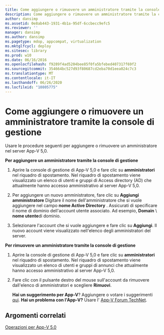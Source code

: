 ```yaml
---
title: Come aggiungere o rimuovere un amministratore tramite la console di gestione
description: Come aggiungere o rimuovere un amministratore tramite la console di gestione
author: dansimp
ms.assetid: 0e8ab443-1931-4b1a-95df-6ccbecc9efc5
ms.reviewer: ''
manager: dansimp
ms.author: dansimp
ms.pagetype: mdop, appcompat, virtualization
ms.mktglfcycl: deploy
ms.sitesec: library
ms.prod: w10
ms.date: 06/16/2016
ms.openlocfilehash: f9289f4ad5204bee85f0fa5bfebed407317f69f2
ms.sourcegitcommit: 354664bc527d93f80687cd2eba70d1eea024c7c3
ms.translationtype: MT
ms.contentlocale: it-IT
ms.lasthandoff: 06/26/2020
ms.locfileid: "10805775"
---
```

# Come aggiungere o rimuovere un amministratore tramite la console di gestione


Usare le procedure seguenti per aggiungere o rimuovere un amministratore nel server App-V 5,0.

**Per aggiungere un amministratore tramite la console di gestione**

1.  Aprire la console di gestione di App-V 5,0 e fare clic su **amministratori** nel riquadro di spostamento. Nel riquadro di spostamento viene visualizzato un elenco di utenti e gruppi di Access directory (AD) che attualmente hanno accesso amministrativo al server App-V 5,0.

2.  Per aggiungere un nuovo amministratore, fare clic su **Aggiungi amministratore** Digitare il nome dell'amministratore che si vuole aggiungere nel campo **nome Active Directory** . Assicurati di specificare il nome di dominio dell'account utente associato. Ad esempio, **Domain**  \\  **nome utente**di dominio.

3.  Selezionare l'account che si vuole aggiungere e fare clic su **Aggiungi**. Il nuovo account viene visualizzato nell'elenco degli amministratori del server.

**Per rimuovere un amministratore tramite la console di gestione**

1.  Aprire la console di gestione di App-V 5,0 e fare clic su **amministratori** nel riquadro di spostamento. Nel riquadro di spostamento viene visualizzato un elenco di utenti e gruppi di annunci che attualmente hanno accesso amministrativo al server App-V 5,0.

2.  Fare clic con il pulsante destro del mouse sull'account da rimuovere dall'elenco di amministratori e scegliere **Rimuovi**.

    **Hai un suggerimento per App-V**? Aggiungere o votare i suggerimenti [qui](http://appv.uservoice.com/forums/280448-microsoft-application-virtualization). **Hai un problema con l'App-V?** Usare l' [App-V Forum TechNet](https://social.technet.microsoft.com/Forums/home?forum=mdopappv).

## Argomenti correlati


[Operazioni per App-V 5.0](operations-for-app-v-50.md)

 

 





